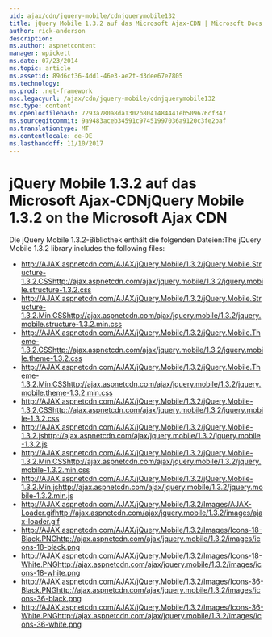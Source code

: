 ```yaml
---
uid: ajax/cdn/jquery-mobile/cdnjquerymobile132
title: jQuery Mobile 1.3.2 auf das Microsoft Ajax-CDN | Microsoft Docs
author: rick-anderson
description: 
ms.author: aspnetcontent
manager: wpickett
ms.date: 07/23/2014
ms.topic: article
ms.assetid: 89d6cf36-4dd1-46e3-ae2f-d3dee67e7805
ms.technology: 
ms.prod: .net-framework
msc.legacyurl: /ajax/cdn/jquery-mobile/cdnjquerymobile132
msc.type: content
ms.openlocfilehash: 7293a780a8da1302b8041484441eb509676cf347
ms.sourcegitcommit: 9a9483aceb34591c97451997036a9120c3fe2baf
ms.translationtype: MT
ms.contentlocale: de-DE
ms.lasthandoff: 11/10/2017
---
```

<a name="jquery-mobile-132-on-the-microsoft-ajax-cdn"></a><span data-ttu-id="2c5a8-102">jQuery Mobile 1.3.2 auf das Microsoft Ajax-CDN</span><span class="sxs-lookup"><span data-stu-id="2c5a8-102">jQuery Mobile 1.3.2 on the Microsoft Ajax CDN</span></span>
====================
<span data-ttu-id="2c5a8-103">Die jQuery Mobile 1.3.2-Bibliothek enthält die folgenden Dateien:</span><span class="sxs-lookup"><span data-stu-id="2c5a8-103">The jQuery Mobile 1.3.2 library includes the following files:</span></span>

- <span data-ttu-id="2c5a8-104">http://AJAX.aspnetcdn.com/AJAX/jQuery.Mobile/1.3.2/jQuery.Mobile.Structure-1.3.2.CSS</span><span class="sxs-lookup"><span data-stu-id="2c5a8-104">http://ajax.aspnetcdn.com/ajax/jquery.mobile/1.3.2/jquery.mobile.structure-1.3.2.css</span></span>
- <span data-ttu-id="2c5a8-105">http://AJAX.aspnetcdn.com/AJAX/jQuery.Mobile/1.3.2/jQuery.Mobile.Structure-1.3.2.Min.CSS</span><span class="sxs-lookup"><span data-stu-id="2c5a8-105">http://ajax.aspnetcdn.com/ajax/jquery.mobile/1.3.2/jquery.mobile.structure-1.3.2.min.css</span></span>
- <span data-ttu-id="2c5a8-106">http://AJAX.aspnetcdn.com/AJAX/jQuery.Mobile/1.3.2/jQuery.Mobile.Theme-1.3.2.CSS</span><span class="sxs-lookup"><span data-stu-id="2c5a8-106">http://ajax.aspnetcdn.com/ajax/jquery.mobile/1.3.2/jquery.mobile.theme-1.3.2.css</span></span>
- <span data-ttu-id="2c5a8-107">http://AJAX.aspnetcdn.com/AJAX/jQuery.Mobile/1.3.2/jQuery.Mobile.Theme-1.3.2.Min.CSS</span><span class="sxs-lookup"><span data-stu-id="2c5a8-107">http://ajax.aspnetcdn.com/ajax/jquery.mobile/1.3.2/jquery.mobile.theme-1.3.2.min.css</span></span>
- <span data-ttu-id="2c5a8-108">http://AJAX.aspnetcdn.com/AJAX/jQuery.Mobile/1.3.2/jQuery.Mobile-1.3.2.CSS</span><span class="sxs-lookup"><span data-stu-id="2c5a8-108">http://ajax.aspnetcdn.com/ajax/jquery.mobile/1.3.2/jquery.mobile-1.3.2.css</span></span>
- <span data-ttu-id="2c5a8-109">http://AJAX.aspnetcdn.com/AJAX/jQuery.Mobile/1.3.2/jQuery.Mobile-1.3.2.js</span><span class="sxs-lookup"><span data-stu-id="2c5a8-109">http://ajax.aspnetcdn.com/ajax/jquery.mobile/1.3.2/jquery.mobile-1.3.2.js</span></span>
- <span data-ttu-id="2c5a8-110">http://AJAX.aspnetcdn.com/AJAX/jQuery.Mobile/1.3.2/jQuery.Mobile-1.3.2.Min.CSS</span><span class="sxs-lookup"><span data-stu-id="2c5a8-110">http://ajax.aspnetcdn.com/ajax/jquery.mobile/1.3.2/jquery.mobile-1.3.2.min.css</span></span>
- <span data-ttu-id="2c5a8-111">http://AJAX.aspnetcdn.com/AJAX/jQuery.Mobile/1.3.2/jQuery.Mobile-1.3.2.Min.js</span><span class="sxs-lookup"><span data-stu-id="2c5a8-111">http://ajax.aspnetcdn.com/ajax/jquery.mobile/1.3.2/jquery.mobile-1.3.2.min.js</span></span>
- <span data-ttu-id="2c5a8-112">http://AJAX.aspnetcdn.com/AJAX/jQuery.Mobile/1.3.2/Images/AJAX-Loader.gif</span><span class="sxs-lookup"><span data-stu-id="2c5a8-112">http://ajax.aspnetcdn.com/ajax/jquery.mobile/1.3.2/images/ajax-loader.gif</span></span>
- <span data-ttu-id="2c5a8-113">http://AJAX.aspnetcdn.com/AJAX/jQuery.Mobile/1.3.2/Images/Icons-18-Black.PNG</span><span class="sxs-lookup"><span data-stu-id="2c5a8-113">http://ajax.aspnetcdn.com/ajax/jquery.mobile/1.3.2/images/icons-18-black.png</span></span>
- <span data-ttu-id="2c5a8-114">http://AJAX.aspnetcdn.com/AJAX/jQuery.Mobile/1.3.2/Images/Icons-18-White.PNG</span><span class="sxs-lookup"><span data-stu-id="2c5a8-114">http://ajax.aspnetcdn.com/ajax/jquery.mobile/1.3.2/images/icons-18-white.png</span></span>
- <span data-ttu-id="2c5a8-115">http://AJAX.aspnetcdn.com/AJAX/jQuery.Mobile/1.3.2/Images/Icons-36-Black.PNG</span><span class="sxs-lookup"><span data-stu-id="2c5a8-115">http://ajax.aspnetcdn.com/ajax/jquery.mobile/1.3.2/images/icons-36-black.png</span></span>
- <span data-ttu-id="2c5a8-116">http://AJAX.aspnetcdn.com/AJAX/jQuery.Mobile/1.3.2/Images/Icons-36-White.PNG</span><span class="sxs-lookup"><span data-stu-id="2c5a8-116">http://ajax.aspnetcdn.com/ajax/jquery.mobile/1.3.2/images/icons-36-white.png</span></span>
